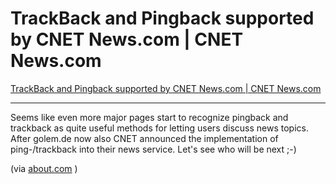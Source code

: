 # TrackBack and Pingback supported by CNET News.com | CNET News.com

<a href="http://news.com.com/TrackBack and Pingback supported by CNET News.com/2030-9368_3-5462850.html">TrackBack and Pingback supported by CNET News.com | CNET News.com</a>

-------------------------------



Seems like even more major pages start to recognize pingback and trackback as quite useful methods for letting users discuss news topics. After golem.de now also CNET announced the implementation of ping-/trackback into their news service. Let's see who will be next ;-)



(via [about.com](http://weblogs.about.com/b/a/128132.htm)  )

